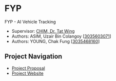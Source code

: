 # FYP
FYP - AI Vehicle Tracking

* Supervisor: [CHIM, Dr. Tat Wing](mailto:twchim@cs.hku.hk)
* Authors: ASIM, Uzair Bin Colangoy \[[3035603071](mailto:u3560307@connect.hku.hk)\]
* Authors: YOUNG, Chak Fung \[[3035468160](mailto:u3546816@connect.hku.hk)\]

## Project Navigation
* [Project Proposal](./1.0_Proposal/Proposal.md)
* [Project Website]()